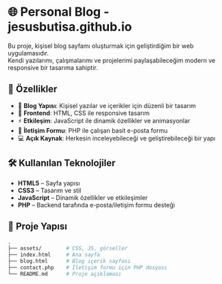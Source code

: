 # 🌐 Personal Blog - jesusbutisa.github.io

Bu proje, kişisel blog sayfamı oluşturmak için geliştirdiğim bir web uygulamasıdır.  
Kendi yazılarımı, çalışmalarımı ve projelerimi paylaşabileceğim modern ve responsive bir tasarıma sahiptir.  

## 🚀 Özellikler
- 📄 **Blog Yapısı**: Kişisel yazılar ve içerikler için düzenli bir tasarım
- 🎨 **Frontend**: HTML, CSS ile responsive tasarım
- ⚡ **Etkileşim**: JavaScript ile dinamik özellikler ve animasyonlar
- 📧 **İletişim Formu**: PHP ile çalışan basit e-posta formu
- 💻 **Açık Kaynak**: Herkesin inceleyebileceği ve geliştirebileceği bir yapı

## 🛠️ Kullanılan Teknolojiler
- **HTML5** – Sayfa yapısı
- **CSS3** – Tasarım ve stil
- **JavaScript** – Dinamik özellikler ve etkileşimler
- **PHP** – Backend tarafında e-posta/iletişim formu desteği

## 📂 Proje Yapısı
```bash
.
├── assets/        # CSS, JS, görseller
├── index.html     # Ana sayfa
├── blog.html      # Blog içerik sayfası
├── contact.php    # İletişim formu için PHP dosyası
└── README.md      # Proje açıklaması
